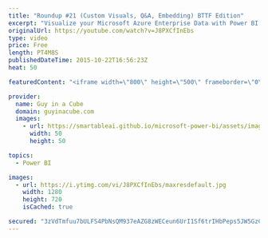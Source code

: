 ```yaml
---
title: "Roundup #21 (Custom Visuals, Q&A, Embedding) BTTF Edition"
excerpt: "Visualize your Microsoft Azure Enterprise Data with Power BI http://blogs.msdn.com/b/powerbi/archive/2015/10/21/visualize-your-azure-enterprise-data-with-power-bi.aspx  Power BI Weekly Service Update http://blogs.msdn.com/b/powerbi/archive/2015/10/20/power-bi-weekly-service-update-1020.aspx  Visualize"
originalUrl: https://youtube.com/watch?v=J8PXCfInEbs
type: video
price: Free
length: PT4M8S
publishedDateTime: 2015-10-22T16:56:23Z
heat: 50

featuredContent: "<iframe width=\"800\" height=\"500\" frameborder=\"0\" src=\"https://www.youtube.com/embed/J8PXCfInEbs\" allow=\"accelerometer; autoplay; encrypted-media; gyroscope; picture-in-picture\" allowfullscreen></iframe>"

provider:
  name: Guy in a Cube
  domain: guyinacube.com
  images:
    - url: https://smartableai.github.io/microsoft-power-bi/assets/images/organizations/guyinacube.com-50x50.jpg
      width: 50
      height: 50

topics:
  - Power BI

images:
  - url: https://i.ytimg.com/vi/J8PXCfInEbs/maxresdefault.jpg
    width: 1280
    height: 720
    isCached: true

secured: "3zVdTmfuu7bULFS4PbNsQM937eAZG8zWECeun6UrI1Sf6trIHbPeps5JW5GzC6tXAsn7DfZpWi9w4K0vJt+PJ1+Ak725EBbHtPTPJ2veF1rPESkyh38o4G76PXmTq6yADLVBxjA2UslyQuPJXrFJ8AoCuBuIPEH8wAekLMiiMyWBpx5XjiH+MVTMVIEscUqNbh3uIryGlan671MXYsn6JxhFUoOIaYRH/ZQRXU2zNXQ+yH4a+nfbQ2Wh06KaLyDcuJhTLkdC42w4cmqe4lkB5ScDZtFdC5ezCcVbApaguJWJqSGglZjxwivrS1OYT1PcbP8X9WvpCp8Pg3zmrdmp1+WIh2rtLOf8BOixWJPgrojWrgOvzUhUiAguRyz4NIAc2OY5YGZ9M4vNxh05NrjTInRJgpjiewnyvlmNR6siZTY=;AoStGXYD3+7mza1LfsXSkQ=="
---
```



